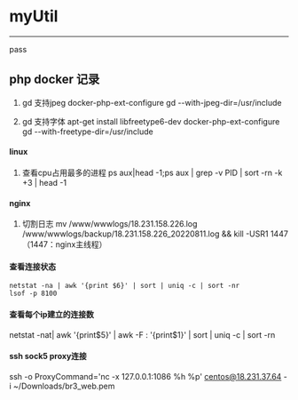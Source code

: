 # myUtil
----
pass


php docker 记录
-------
1. gd 支持jpeg
docker-php-ext-configure gd --with-jpeg-dir=/usr/include

2. gd 支持字体
apt-get install libfreetype6-dev
docker-php-ext-configure gd --with-freetype-dir=/usr/include


#### linux

1. 查看cpu占用最多的进程
 ps aux|head -1;ps aux | grep -v PID | sort -rn -k +3 | head -1

#### nginx
1. 切割日志 mv /www/wwwlogs/18.231.158.226.log /www/wwwlogs/backup/18.231.158.226_20220811.log && kill -USR1 1447 （1447：nginx主线程）

#### 查看连接状态

    netstat -na | awk '{print $6}' | sort | uniq -c | sort -nr
    lsof -p 8100

#### 查看每个ip建立的连接数
netstat -nat| awk '{print$5}' | awk -F : '{print$1}' | sort | uniq -c | sort -rn

#### ssh sock5 proxy连接
ssh -o ProxyCommand='nc -x 127.0.0.1:1086 %h %p' centos@18.231.37.64 -i ~/Downloads/br3_web.pem
